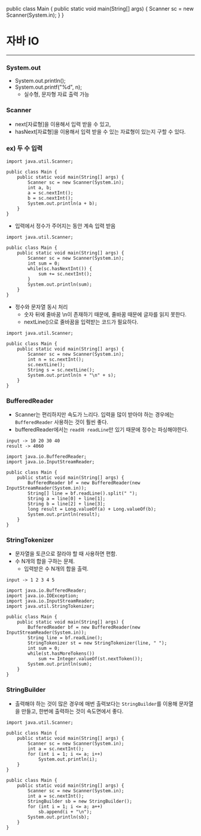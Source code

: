 public class Main {
    public static void main(String[] args) {
        Scanner sc = new Scanner(System.in);
    }
}

# 자바 IO
---
### System.out
- System.out.println();
- System.out.printf("%d", n);
    - 실수형, 문자형 자료 출력 가능

### Scanner
- next[자료형]을 이용해서 입력 받을 수 있고,
- hasNext[자료형]을 이용해서 입력 받을 수 있는 자료형이 있는지 구할 수 있다.

### ex) 두 수 입력
```
import java.util.Scanner;

public class Main {
    public static void main(String[] args) {
        Scanner sc = new Scanner(System.in);
        int a, b;
        a = sc.nextInt();
        b = sc.nextInt();
        System.out.println(a + b);
    }
}
```
- 입력에서 정수가 주어지는 동안 계속 입력 받음
```
import java.util.Scanner;

public class Main {
    public static void main(String[] args) {
        Scanner sc = new Scanner(System.in);
        int sum = 0;
        while(sc.hasNextInt()) {
            sum += sc.nextInt();
        }
        System.out.println(sum);
    }
}
```
- 정수와 문자열 동시 처리
    - 숫자 뒤에 줄바꿈 \n이 존재하기 때문에, 줄바꿈 때문에 글자를 읽지 못한다.
    - nextLine()으로 줄바꿈을 입력받는 코드가 필요하다.
```
import java.util.Scanner;

public class Main {
    public static void main(String[] args) {
        Scanner sc = new Scanner(System.in);
        int n = sc.nextInt();
        sc.nextLine();
        String s = sc.nextLine();
        System.out.println(n + "\n" + s);
    }
}
```

### BufferedReader
- Scanner는 편리하지만 속도가 느리다. 입력을 많이 받아야 하는 경우에는 `BufferedReader` 사용하는 것이 훨씬 좋다.
- bufferedReader에서는 `read와 readLine`만 있기 때문에 정수는 파싱해야한다.
```
input -> 10 20 30 40
result -> 4060

import java.io.BufferedReader;
import java.io.InputStreamReader;

public class Main {
    public static void main(String[] args) {
        BufferedReader bf = new BufferedReader(new InputStreamReader(System.in));
        String[] line = bf.readLine().split(" ");
        String a = line[0] + line[1];
        String b = line[2] + line[3];
        long result = Long.valueOf(a) + Long.valueOf(b);
        System.out.println(result);
    }
}
```

### StringTokenizer
- 문자열을 토큰으로 잘라야 할 때 사용하면 편함.
- 수 N개의 합을 구하는 문제.
    - 입력받은 수 N개의 합을 출력.
```
input -> 1 2 3 4 5

import java.io.BufferedReader;
import java.io.IOException;
import java.io.InputStreamReader;
import java.util.StringTokenizer;

public class Main {
    public static void main(String[] args) {
        BufferedReader bf = new BufferedReader(new InputStreamReader(System.in));
        String line = bf.readLine();
        StringTokenizer st = new StringTokenizer(line, " ");
        int sum = 0;
        while(st.hasMoreTokens())
            sum += Integer.valueOf(st.nextToken());
        System.out.println(sum);
    }
}
```

### StringBuilder
- 출력해야 하는 것이 많은 경우에 매번 출력보다는 `StringBuilder`를 이용해 문자열을 만들고, 한번에 출력하는 것이 속도면에서 좋다.
```
import java.util.Scanner;

public class Main {
    public static void main(String[] args) {
        Scanner sc = new Scanner(System.in);
        int a = sc.nextInt();
        for (int i = 1; i <= a; i++)
            System.out.println(i);
    }
}

public class Main {
    public static void main(String[] args) {
        Scanner sc = new Scanner(System.in);
        int a = sc.nextInt();
        StringBuilder sb = new StringBuilder();
        for (int i = 1; i <= a; a++)
            sb.append(i + "\n");
        System.out.println(sb);
    }
}
```